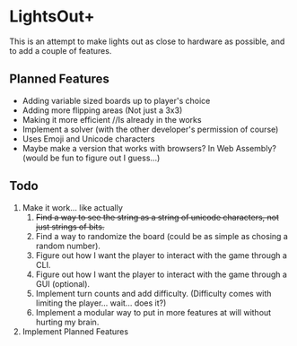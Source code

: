 LightsOut+
=================

This is an attempt to make lights out as close to hardware as possible, and to add a couple of features.

## Planned Features
* Adding variable sized boards up to player's choice
* Adding more flipping areas (Not just a 3x3)
* Making it more efficient //Is already in the works
* Implement a solver (with the other developer's permission of course)
* Uses Emoji and Unicode characters
* Maybe make a version that works with browsers? In Web Assembly? (would be fun to figure out I guess...)

## Todo
1. Make it work... like actually
    1. ~~Find a way to see the string as a string of unicode characters, not just strings of bits.~~
    2. Find a way to randomize the board (could be as simple as chosing a random number).
    3. Figure out how I want the player to interact with the game through a CLI.
    4. Figure out how I want the player to interact with the game through a GUI (optional).
    5. Implement turn counts and add difficulty. (Difficulty comes with limiting the player... wait... does it?)
    7. Implement a modular way to put in more features at will without hurting my brain.
2. Implement Planned Features
